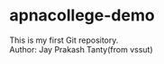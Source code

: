# apnacollege-demo
This is my first Git repository.
<br>
Author: Jay Prakash Tanty(from vssut)
                             
